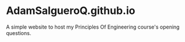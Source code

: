 # AdamSalgueroQ.github.io
A simple website to host my Principles Of Engineering course's opening questions.